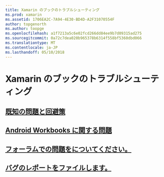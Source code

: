 ```yaml
---
title: Xamarin のブックのトラブルシューティング
ms.prod: xamarin
ms.assetid: 1706EA2C-7A94-4E30-BD4D-A2F31070554F
author: topgenorth
ms.author: toopge
ms.openlocfilehash: a1f7213a5c6e02fcd266dd84ee9b7d09315ad275
ms.sourcegitcommit: 0a72c7dea020b965378b6314f558bf5360dbd066
ms.translationtype: MT
ms.contentlocale: ja-JP
ms.lasthandoff: 05/10/2018
---
```

# <a name="troubleshooting-xamarin-workbooks"></a>Xamarin のブックのトラブルシューティング

## <a name="general-known-issues--workaroundsgeneralmd"></a>[既知の問題と回避策](general.md)

## <a name="issues-with-android-workbooksandroidmd"></a>[Android Workbooks に関する問題](android.md)

## <a name="discuss-issues-on-the-forumsforums"></a>[フォーラムでの問題をについてください。][forums]

## <a name="file-a-bug-reporttoolsworkbooksinstallmdreporting-bugs"></a>[バグのレポートをファイルします。](~/tools/workbooks/install.md#reporting-bugs)

[forums]: https://forums.xamarin.com/categories/inspector

